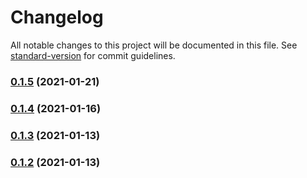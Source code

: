 # Changelog

All notable changes to this project will be documented in this file. See [standard-version](https://github.com/conventional-changelog/standard-version) for commit guidelines.

### [0.1.5](https://github.com/Stuff-Mods/MHW-GamepadHook/compare/v0.1.4...v0.1.5) (2021-01-21)

### [0.1.4](https://github.com/Stuff-Mods/MHW-GamepadHook/compare/v0.1.3...v0.1.4) (2021-01-16)

### [0.1.3](https://github.com/Stuff-Mods/MHW-GamepadHook/compare/v0.1.2...v0.1.3) (2021-01-13)

### [0.1.2](https://github.com/Stuff-Mods/MHW-GamepadHook/compare/v0.1.1...v0.1.2) (2021-01-13)
